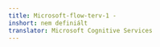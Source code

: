 ```yaml
---
title: Microsoft-flow-terv-1 -
inshort: nem definiált
translator: Microsoft Cognitive Services
---
```




